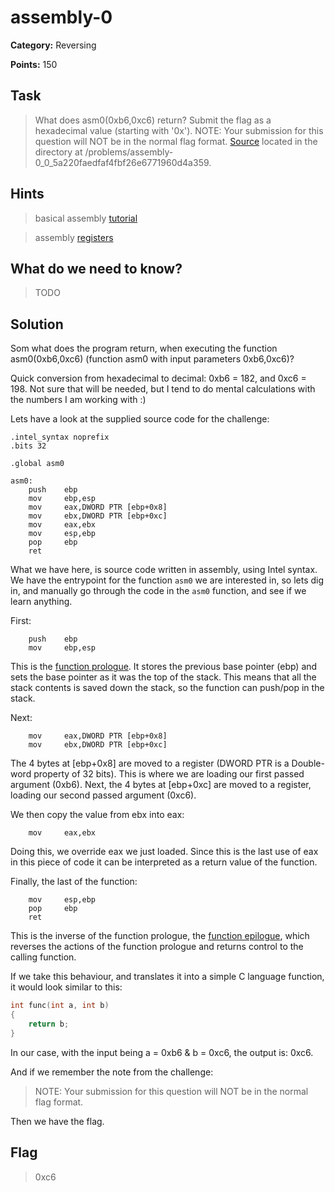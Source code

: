 # assembly-0

**Category:** Reversing

**Points:** 150

## Task

> What does asm0(0xb6,0xc6) return? Submit the flag as a hexadecimal value (starting with '0x'). NOTE: Your submission for this question will NOT be in the normal flag format. [Source](Files/intro_asm_rev.S) located in the directory at /problems/assembly-0_0_5a220faedfaf4fbf26e6771960d4a359. 

## Hints

> basical assembly [tutorial](https://www.tutorialspoint.com/assembly_programming/assembly_basic_syntax.htm)

> assembly [registers](https://www.tutorialspoint.com/assembly_programming/assembly_registers.htm)


## What do we need to know?

> TODO


## Solution

Som what does the program return, when executing the function asm0(0xb6,0xc6) (function asm0 with input parameters 0xb6,0xc6)?

Quick conversion from hexadecimal to decimal: 0xb6 = 182, and 0xc6 = 198. Not sure that will be needed, but I tend to do mental calculations with the numbers I am working with :)

Lets have a look at the supplied source code for the challenge:

```assembly
.intel_syntax noprefix
.bits 32
	
.global asm0

asm0:
	push	ebp
	mov     ebp,esp
	mov     eax,DWORD PTR [ebp+0x8]
	mov     ebx,DWORD PTR [ebp+0xc]
	mov     eax,ebx
	mov     esp,ebp
	pop     ebp	
	ret
```

What we have here, is source code written in assembly, using Intel syntax. We have the entrypoint for the function `asm0` we are interested in, so lets dig in, and manually go through the code in the `asm0` function, and see if we learn anything.

First:

```assembly
	push	ebp
	mov     ebp,esp
```

This is the [function prologue](https://en.wikipedia.org/wiki/Function_prologue). 
It stores the previous base pointer (ebp) and sets the base pointer as it was the top of the stack. 
This means that all the stack contents is saved down the stack, so the function can push/pop in the stack.

Next: 

```assembly
	mov     eax,DWORD PTR [ebp+0x8]
	mov     ebx,DWORD PTR [ebp+0xc]
```

The 4 bytes at [ebp+0x8] are moved to a register (DWORD PTR is a Double-word property of 32 bits). This is where we are loading our first passed argument (0xb6).
Next, the 4 bytes at [ebp+0xc] are moved to a register, loading our second passed argument (0xc6).

We then copy the value from ebx into eax:

```assembly
	mov     eax,ebx
```

Doing this, we override eax we just loaded. 
Since this is the last use of eax in this piece of code it can be interpreted as a return value of the function.

Finally, the last of the function: 

```assembly
	mov     esp,ebp
	pop     ebp	
	ret
```

This is the inverse of the function prologue, the [function epilogue](https://en.wikipedia.org/wiki/Function_prologue#Epilogue), which reverses the actions of the function prologue and returns control to the calling function.

If we take this behaviour, and translates it into a simple C language function, it would look similar to this:

```c
int func(int a, int b)
{
    return b;
}
```

In our case, with the input being a = 0xb6 & b = 0xc6, the output is: 0xc6.

And if we remember the note from the challenge:

> NOTE: Your submission for this question will NOT be in the normal flag format.

Then we have the flag.

## Flag

> 0xc6
